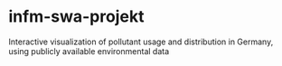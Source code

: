 # infm-swa-projekt
Interactive visualization of pollutant usage and distribution in Germany, using publicly available environmental data
